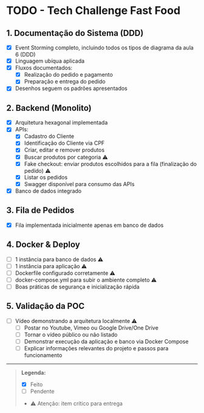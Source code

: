# TODO - Tech Challenge Fast Food

## 1. Documentação do Sistema (DDD)
- [x] Event Storming completo, incluindo todos os tipos de diagrama da aula 6 (DDD)
- [x] Linguagem ubíqua aplicada
- [x] Fluxos documentados:
  - [x] Realização do pedido e pagamento
  - [x] Preparação e entrega do pedido
- [x] Desenhos seguem os padrões apresentados

## 2. Backend (Monolito)
- [x] Arquitetura hexagonal implementada
- [x] APIs:
  - [x] Cadastro do Cliente
  - [x] Identificação do Cliente via CPF
  - [x] Criar, editar e remover produtos
  - [x] Buscar produtos por categoria ⚠️
  - [x] Fake checkout: enviar produtos escolhidos para a fila (finalização do pedido) ⚠️
  - [x] Listar os pedidos
  - [x] Swagger disponível para consumo das APIs
- [x] Banco de dados integrado

## 3. Fila de Pedidos
- [x] Fila implementada inicialmente apenas em banco de dados

## 4. Docker & Deploy
- [ ] 1 instância para banco de dados ⚠️
- [ ] 1 instância para aplicação ⚠️
- [ ] Dockerfile configurado corretamente ⚠️
- [ ] docker-compose.yml para subir o ambiente completo ⚠️
- [ ] Boas práticas de segurança e inicialização rápida

## 5. Validação da POC
- [ ] Vídeo demonstrando a arquitetura localmente ⚠️
  - [ ] Postar no Youtube, Vimeo ou Google Drive/One Drive
  - [ ] Tornar o vídeo público ou não listado
  - [ ] Demonstrar execução da aplicação e banco via Docker Compose
  - [ ] Explicar informações relevantes do projeto e passos para funcionamento

---

> **Legenda:**
> - [x] Feito
> - [ ] Pendente
> - ⚠️ Atenção: item crítico para entrega
